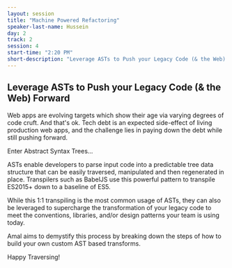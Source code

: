 ```yaml
---
layout: session
title: "Machine Powered Refactoring"
speaker-last-name: Hussein
day: 2
track: 2
session: 4
start-time: "2:20 PM"
short-description: "Leverage ASTs to Push your Legacy Code (& the Web) Forward"
---
```


## Leverage ASTs to Push your Legacy Code (& the Web) Forward

Web apps are evolving targets which show their age via varying degrees of code cruft. And that's ok. Tech debt is an expected side-effect of living production web apps, and the challenge lies in paying down the debt while still pushing forward.

Enter Abstract Syntax Trees...

ASTs enable developers to parse input code into a predictable tree data structure that can be easily traversed, manipulated and then regenerated in place. Transpilers such as BabelJS use this powerful pattern to transpile ES2015+ down to a baseline of ES5. 

While this 1:1 transpiling is the most common usage of ASTs, they can also be leveraged to supercharge the transformation of your legacy code to meet the conventions, libraries, and/or design patterns your team is using today.

Amal aims to demystify this process by breaking down the steps of how to build your own custom AST based transforms. 

Happy Traversing!
